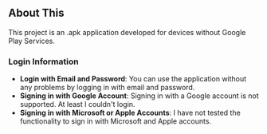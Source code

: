 ## **About This**

This project is an .apk application developed for devices without Google Play Services.

### **Login Information**

- **Login with Email and Password**: You can use the application without any problems by logging in with email and password.
- **Signing in with Google Account**: Signing in with a Google account is not supported. At least I couldn't login.
- **Signing in with Microsoft or Apple Accounts**: I have not tested the functionality to sign in with Microsoft and Apple accounts.
